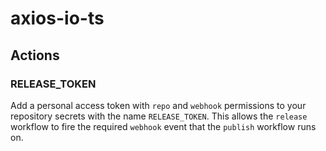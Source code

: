 # axios-io-ts

## Actions

### RELEASE_TOKEN

Add a personal access token with `repo` and `webhook` permissions to your repository secrets with the name `RELEASE_TOKEN`. This allows the `release` workflow to fire the required `webhook` event that the `publish` workflow runs on.
